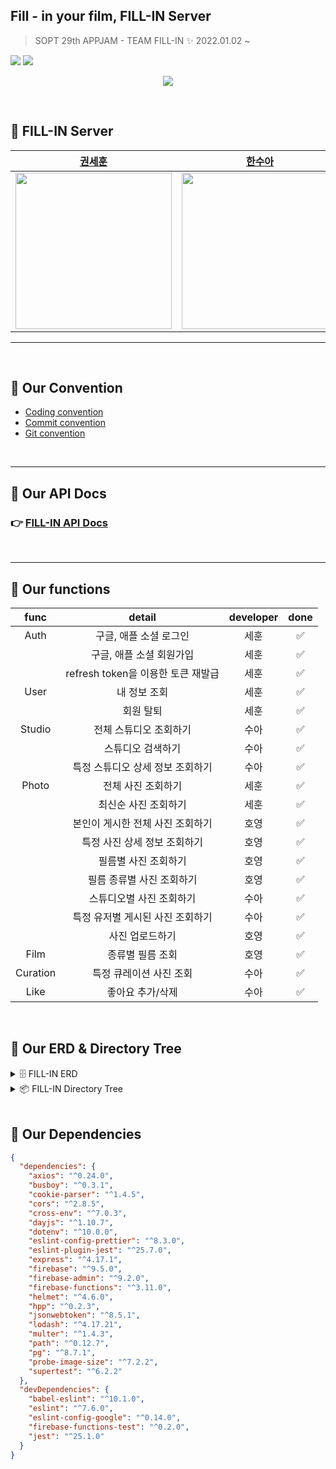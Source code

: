 <!-- @format -->

## Fill - in your film, FILL-IN Server

> SOPT 29th APPJAM - TEAM FILL-IN ✨
> 2022.01.02 ~

<img src="https://user-images.githubusercontent.com/54793607/148735296-5a950533-8031-43ab-bd2b-841a3c4c6914.jpg">

<img src="https://user-images.githubusercontent.com/54793607/150477388-7589d8f1-7a20-49d8-a3e8-0cef7a0a3392.gif">

<p align="center">
<a href="https://hits.seeyoufarm.com"><img src="https://hits.seeyoufarm.com/api/count/incr/badge.svg?url=https%3A%2F%2Fgithub.com%2FTeamFILL-IN%2FFill-Server&count_bg=%23000000&title_bg=%23FFB300&icon=googlelens.svg&icon_color=%23000000&title=FILLIN&edge_flat=true"/></a>
</p>

<br>

## 🍕 FILL-IN Server

|                                            [권세훈](https://github.com/devkwonsehoon)                                            |                                             [한수아](https://github.com/sssua-0928)                                              |                                             [서호영](https://github.com/tkarndbrtk)                                              |
| :------------------------------------------------------------------------------------------------------------------------------: | :------------------------------------------------------------------------------------------------------------------------------: | :------------------------------------------------------------------------------------------------------------------------------: |
| <img src="https://user-images.githubusercontent.com/54793607/148734725-b1801e5a-e4dd-4377-9018-054ee6f49ae9.png" height="250" /> | <img src="https://user-images.githubusercontent.com/54793607/148734730-2989e023-6d4c-4972-a3d5-11cd728470e8.png" height="250" /> | <img src="https://user-images.githubusercontent.com/54793607/148734738-95e13cda-e61e-482f-8664-141e616b4519.png" height="250" /> |

<Hr>
<br>

## 🦖 Our Convention

- [Coding convention](https://www.notion.so/Coding-Convention-32799e14bed64821aefc868dae3d5c1a)
- [Commit convention](https://www.notion.so/Commit-Convention-7560cf1600634dfc927fff5ef979d636)
- [Git convention](https://www.notion.so/Git-Convention-46716db48d6e4d38a290775b72263c51)

<br>
<Hr>

## 🦖 Our API Docs

### 👉 [FILL-IN API Docs](https://66jxndoe.notion.site/FILL-IN-API-Docs-172e0ce525354888a81ff21acac6ac9e)

<br>
<Hr>

## 🦖 Our functions

|   func   |               detail               | developer | done |
| :------: | :--------------------------------: | :-------: | :--: |
|   Auth   |       구글, 애플 소셜 로그인       |   세훈    |  ✅  |
|          |      구글, 애플 소셜 회원가입      |   세훈    |  ✅  |
|          | refresh token을 이용한 토큰 재발급 |   세훈    |  ✅  |
|   User   |            내 정보 조회            |   세훈    |  ✅  |
|          |             회원 탈퇴              |   세훈    |  ✅  |
|  Studio  |       전체 스튜디오 조회하기       |   수아    |  ✅  |
|          |         스튜디오 검색하기          |   수아    |  ✅  |
|          |  특정 스튜디오 상세 정보 조회하기  |   수아    |  ✅  |
|  Photo   |         전체 사진 조회하기         |   세훈    |  ✅  |
|          |        최신순 사진 조회하기        |   세훈    |  ✅  |
|          |  본인이 게시한 전체 사진 조회하기  |   호영    |  ✅  |
|          |    특정 사진 상세 정보 조회하기    |   호영    |  ✅  |
|          |        필름별 사진 조회하기        |   호영    |  ✅  |
|          |     필름 종류별 사진 조회하기      |   호영    |  ✅  |
|          |      스튜디오별 사진 조회하기      |   수아    |  ✅  |
|          |  특정 유저별 게시된 사진 조회하기  |   수아    |  ✅  |
|          |          사진 업로드하기           |   호영    |  ✅  |
|   Film   |          종류별 필름 조회          |   호영    |  ✅  |
| Curation |      특정 큐레이션 사진 조회       |   수아    |  ✅  |
|   Like   |          좋아요 추가/삭제          |   수아    |  ✅  |

<br>

## 🦖 Our ERD & Directory Tree

<details>
<summary>🗄 FILL-IN ERD</summary>
<img src="https://user-images.githubusercontent.com/54793607/148735695-1e9df66c-a9f9-4a87-b8d0-2354ce5bed78.png">
</details>

<details>
<summary>📦 FILL-IN Directory Tree</summary>

```bash
FILL-IN
├── README.md
├── firebase.json
└── functions
    ├── api
    │   ├── auth
    │   │   ├── authPOST.js
    │   │   ├── authTokenGET.js
    │   │   └── index.js
    │   ├── curation
    │   │   ├── curationGET.js
    │   │   ├── curationOneGET.js
    │   │   └── index.js
    │   ├── film
    │   │   ├── filmStyleGET.js
    │   │   └── index.js
    │   ├── index.js
    │   ├── like
    │   │   ├── index.js
    │   │   └── likePOST.js
    │   ├── photo
    │   │   ├── index.js
    │   │   ├── photoAllGET.js
    │   │   ├── photoFilmGET.js
    │   │   ├── photoGET.js
    │   │   ├── photoLatestGET.js
    │   │   ├── photoMyGET.js
    │   │   ├── photoPOST.js
    │   │   ├── photoStudioGET.js
    │   │   ├── photoStyleGET.js
    │   │   └── photoUserGET.js
    │   ├── photopaging
    │   │   ├── index.js
    │   │   ├── photoAllGET.js
    │   │   ├── photoFilmGET.js
    │   │   ├── photoStudioGET.js
    │   │   ├── photoStyleGET.js
    │   │   └── photoUserGET.js
    │   ├── studio
    │   │   ├── index.js
    │   │   ├── studioNearbyGET.js
    │   │   ├── studioOneGET.js
    │   │   └── studioSearchGET.js
    │   └── user
    │       ├── index.js
    │       ├── userDELETE.js
    │       └── userGET.js
    ├── config
    │   ├── dbConfig.js
    │   └── firebaseClient.js
    ├── constants
    │   ├── jwt.js
    │   ├── nicknameSet.js
    │   ├── responseMessage.js
    │   ├── social.js
    │   └── statusCode.js
    ├── db
    │   ├── curation.js
    │   ├── db.js
    │   ├── film.js
    │   ├── index.js
    │   ├── like.js
    │   ├── photo.js
    │   ├── photopaging.js
    │   ├── studio.js
    │   └── user.js
    ├── index.js
    ├── lib
    │   ├── convertSnakeToCamel.js
    │   ├── jwt.js
    │   ├── nicknameGenerator.js
    │   ├── size.js
    │   ├── social.js
    │   └── util.js
    ├── middlewares
    │   ├── auth.js
    │   └── uploadImage.js
    ├── other
    │   └── slack
    │       ├── slack.js
    │       └── slackAPI.js
    ├── package-lock.json
    ├── package.json
    ├── test
    │   ├── curation
    │   │   ├── curationGET.test.js
    │   │   └── curationOneGET.test.js
    │   ├── film
    │   │   └── filmStyleGET.test.js
    │   ├── like
    │   │   └── likePOST.test.js
    │   ├── photo
    │   │   ├── photoAllGET.test.js
    │   │   ├── photoFilmGET.test.js
    │   │   ├── photoGET.test.js
    │   │   ├── photoLatestGET.test.js
    │   │   ├── photoStudioGET.test.js
    │   │   ├── photoStyleGET.test.js
    │   │   └── photoUserGET.test.js
    │   ├── studio
    │   │   ├── studioNearbyGET.test.js
    │   │   ├── studioOneGET.test.js
    │   │   └── studioSearchGET.test.js
    │   └── user
    │       └── userGET.test.js
    └── ui-debug.log
```

</details>

<br>

## 🦖 Our Dependencies

```json
{
  "dependencies": {
    "axios": "^0.24.0",
    "busboy": "^0.3.1",
    "cookie-parser": "^1.4.5",
    "cors": "^2.8.5",
    "cross-env": "^7.0.3",
    "dayjs": "^1.10.7",
    "dotenv": "^10.0.0",
    "eslint-config-prettier": "^8.3.0",
    "eslint-plugin-jest": "^25.7.0",
    "express": "^4.17.1",
    "firebase": "^9.5.0",
    "firebase-admin": "^9.2.0",
    "firebase-functions": "^3.11.0",
    "helmet": "^4.6.0",
    "hpp": "^0.2.3",
    "jsonwebtoken": "^8.5.1",
    "lodash": "^4.17.21",
    "multer": "^1.4.3",
    "path": "^0.12.7",
    "pg": "^8.7.1",
    "probe-image-size": "^7.2.2",
    "supertest": "^6.2.2"
  },
  "devDependencies": {
    "babel-eslint": "^10.1.0",
    "eslint": "^7.6.0",
    "eslint-config-google": "^0.14.0",
    "firebase-functions-test": "^0.2.0",
    "jest": "^25.1.0"
  }
}
```
